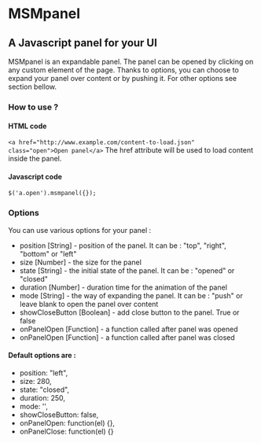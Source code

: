 MSMpanel
====================

A Javascript panel for your UI
---------------------

MSMpanel is an expandable panel.
The panel can be opened by clicking on any custom element of the page.
Thanks to options, you can choose to expand your panel over content or by pushing it.
For other options see section bellow.

### How to use ?

#### HTML code

`<a href="http://www.example.com/content-to-load.json" class="open">Open panel</a>`
The href attribute will be used to load content inside the panel.

#### Javascript code

`$('a.open').msmpanel({});`

### Options

You can use various options for your panel :
* position [String] - position of the panel. It can be : "top", "right", "bottom" or "left"
* size [Number] - the size for the panel
* state [String] - the initial state of the panel. It can be : "opened" or "closed"
* duration [Number] - duration time for the animation of the panel
* mode [String] - the way of expanding the panel. It can be : "push" or leave blank to open the panel over content
* showCloseButton [Boolean] - add close button to the panel. True or false
* onPanelOpen [Function] - a function called after panel was opened
* onPanelOpen [Function] - a function called after panel was closed

#### Default options are :
* position: "left",
* size: 280,
* state: "closed",
* duration: 250,
* mode: '',
* showCloseButton: false,
* onPanelOpen: function(el) {},
* onPanelClose: function(el) {}